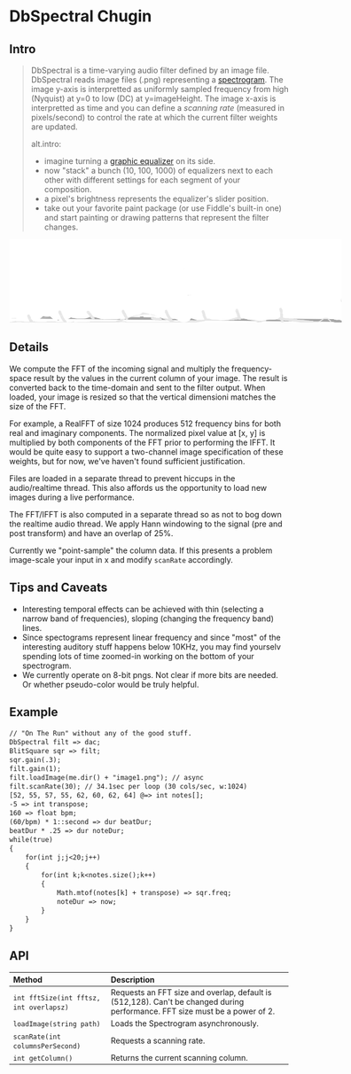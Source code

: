 # DbSpectral Chugin

## Intro

> DbSpectral is a time-varying audio filter defined by
> an image file.  DbSpectral reads image files (.png) representing a 
> [spectrogram](https://en.wikipedia.org/wiki/Spectrogram).
> The image y-axis is interpretted as uniformly sampled frequency from 
> high (Nyquist) at y=0 to low (DC) at y=imageHeight. The image x-axis 
> is interpretted as time and you can define a _scanning rate_ 
> (measured in pixels/second) to control the rate at which the current
> filter weights are updated.
>
> alt.intro:
> * imagine turning a [graphic equalizer](https://en.wikipedia.org/wiki/Equalization_(audio)#Graphic_equalizer)
>   on its side.
> * now "stack" a bunch (10, 100, 1000) of equalizers next to each other with 
>   different settings for each segment of your composition.
> * a pixel's brightness represents the equalizer's slider position.
> * take out your favorite paint package (or use Fiddle's built-in one)
>   and start painting or drawing patterns that represent the filter changes.

<center><img src="test/image1.png" style="background-color:black;max-width:600px"></center>

## Details

We compute the FFT of the incoming signal and multiply the frequency-space
result by the values in the current column of your image. The result is
converted back to the time-domain and sent to the filter output. When loaded,
your image is resized so that the vertical dimensioni matches the size of 
the FFT.  

For example, a RealFFT of size 1024 produces 512 frequency bins for both 
real and imaginary components.  The normalized pixel value at [x, y] 
is multiplied by both components of the FFT prior to performing the IFFT.
It would be quite easy to support a two-channel image specification of these
weights, but for now, we've haven't found sufficient justification.

Files are loaded in a separate thread to prevent hiccups in the
audio/realtime thread.  This also affords us the opportunity to load new
images during a live performance.

The FFT/IFFT is also computed in a separate thread so as not to bog down the
realtime audio thread.  We apply Hann windowing to the signal (pre and post 
transform) and have an overlap of 25%.

Currently we "point-sample" the column data. If this presents a problem
image-scale your input in x and modify `scanRate` accordingly.

## Tips and Caveats

* Interesting temporal effects can be achieved with thin (selecting a narrow band of frequencies), 
  sloping (changing the frequency band) lines. 
* Since spectograms represent linear frequency and since "most" of the 
  interesting auditory stuff happens below 10KHz, you may find yourselv
  spending lots of time zoomed-in working on the bottom of your spectrogram.
* We currently operate on 8-bit pngs.  Not clear if more bits are needed.
  Or whether pseudo-color would be truly helpful.

## Example

```
// "On The Run" without any of the good stuff.
DbSpectral filt => dac;
BlitSquare sqr => filt;
sqr.gain(.3);
filt.gain(1);
filt.loadImage(me.dir() + "image1.png"); // async
filt.scanRate(30); // 34.1sec per loop (30 cols/sec, w:1024)
[52, 55, 57, 55, 62, 60, 62, 64] @=> int notes[];
-5 => int transpose;
160 => float bpm;
(60/bpm) * 1::second => dur beatDur;
beatDur * .25 => dur noteDur;
while(true)
{
    for(int j;j<20;j++)
    {
        for(int k;k<notes.size();k++)
        {
            Math.mtof(notes[k] + transpose) => sqr.freq;
            noteDur => now;
        }
    }
}
```

## API

| Method                                  | Description                                                                                                                |
| :-------------------------------------- | :------------------------------------------------------------------------------------------------------------------------- |
| `int fftSize(int fftsz, int overlapsz)` | Requests an FFT size and overlap, default is (512,128). Can't be changed during performance. FFT size must be a power of 2. |
| `loadImage(string path)`                | Loads the Spectrogram asynchronously.                                                                                      |
| `scanRate(int columnsPerSecond)`        | Requests a scanning rate.                                                                                                  |
| `int getColumn()`                       | Returns the current scanning column.                                                                                       |

